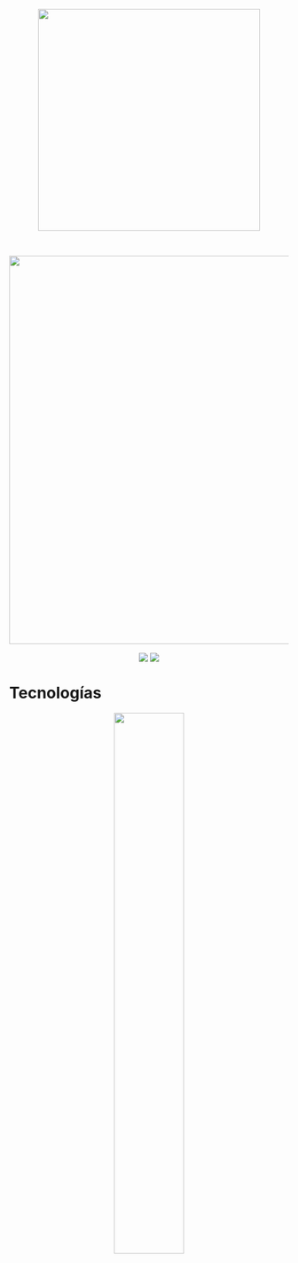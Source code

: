 
<p align="center">
  <img width="400" src="https://private-user-images.githubusercontent.com/108234679/299124201-6e46d342-b1e8-4aec-8975-8611c2c685b1.png?jwt=eyJhbGciOiJIUzI1NiIsInR5cCI6IkpXVCJ9.eyJpc3MiOiJnaXRodWIuY29tIiwiYXVkIjoicmF3LmdpdGh1YnVzZXJjb250ZW50LmNvbSIsImtleSI6ImtleTUiLCJleHAiOjE3MDYwNTA1MTYsIm5iZiI6MTcwNjA1MDIxNiwicGF0aCI6Ii8xMDgyMzQ2NzkvMjk5MTI0MjAxLTZlNDZkMzQyLWIxZTgtNGFlYy04OTc1LTg2MTFjMmM2ODViMS5wbmc_WC1BbXotQWxnb3JpdGhtPUFXUzQtSE1BQy1TSEEyNTYmWC1BbXotQ3JlZGVudGlhbD1BS0lBVkNPRFlMU0E1M1BRSzRaQSUyRjIwMjQwMTIzJTJGdXMtZWFzdC0xJTJGczMlMkZhd3M0X3JlcXVlc3QmWC1BbXotRGF0ZT0yMDI0MDEyM1QyMjUwMTZaJlgtQW16LUV4cGlyZXM9MzAwJlgtQW16LVNpZ25hdHVyZT0xMTlkOTYzOTUxOGE5MTEwZmRiZmI0ZTAzNmQxYWM2Y2U0OWU1MDQyNTExYTY4MDJiNTFiMTI5OGNlMTAzMTY4JlgtQW16LVNpZ25lZEhlYWRlcnM9aG9zdCZhY3Rvcl9pZD0wJmtleV9pZD0wJnJlcG9faWQ9MCJ9.ssOi0jrGg3iLYFf-XCClcxjfUzz-DmaKeE8B6wb_x20">
</p>

<br>


<p align="center" font-size=18px weight="700">
  <img width="700" src="https://private-user-images.githubusercontent.com/108234679/296388906-91bb99f9-66cc-49c3-8230-76a4c4fc5057.png?jwt=eyJhbGciOiJIUzI1NiIsInR5cCI6IkpXVCJ9.eyJpc3MiOiJnaXRodWIuY29tIiwiYXVkIjoicmF3LmdpdGh1YnVzZXJjb250ZW50LmNvbSIsImtleSI6ImtleTUiLCJleHAiOjE3MDYwNTA1NTksIm5iZiI6MTcwNjA1MDI1OSwicGF0aCI6Ii8xMDgyMzQ2NzkvMjk2Mzg4OTA2LTkxYmI5OWY5LTY2Y2MtNDljMy04MjMwLTc2YTRjNGZjNTA1Ny5wbmc_WC1BbXotQWxnb3JpdGhtPUFXUzQtSE1BQy1TSEEyNTYmWC1BbXotQ3JlZGVudGlhbD1BS0lBVkNPRFlMU0E1M1BRSzRaQSUyRjIwMjQwMTIzJTJGdXMtZWFzdC0xJTJGczMlMkZhd3M0X3JlcXVlc3QmWC1BbXotRGF0ZT0yMDI0MDEyM1QyMjUwNTlaJlgtQW16LUV4cGlyZXM9MzAwJlgtQW16LVNpZ25hdHVyZT01ZmYwMzRmYjJjZjg1MTlkMWQ5OWVkNjRkZWVkYmNjMGQ0ZWY4MTc3ZTEwZTM2MmZhNTg5MjQzNGJhODkwYzYxJlgtQW16LVNpZ25lZEhlYWRlcnM9aG9zdCZhY3Rvcl9pZD0wJmtleV9pZD0wJnJlcG9faWQ9MCJ9.tzg3pReVmw7YlrkywlJDVV95wJHRxDwvT3kBARKnrnI"
</p>

<p align="center">
<a href="https://github.com/DaniRox/DaniRox/issues/8#issue-2079872666"><img align="center" src="https://private-user-images.githubusercontent.com/108234679/296390245-d4e5e432-841c-4b26-9e6a-178fa73c40c5.png?jwt=eyJhbGciOiJIUzI1NiIsInR5cCI6IkpXVCJ9.eyJpc3MiOiJnaXRodWIuY29tIiwiYXVkIjoicmF3LmdpdGh1YnVzZXJjb250ZW50LmNvbSIsImtleSI6ImtleTUiLCJleHAiOjE3MDYwNTA2NTUsIm5iZiI6MTcwNjA1MDM1NSwicGF0aCI6Ii8xMDgyMzQ2NzkvMjk2MzkwMjQ1LWQ0ZTVlNDMyLTg0MWMtNGIyNi05ZTZhLTE3OGZhNzNjNDBjNS5wbmc_WC1BbXotQWxnb3JpdGhtPUFXUzQtSE1BQy1TSEEyNTYmWC1BbXotQ3JlZGVudGlhbD1BS0lBVkNPRFlMU0E1M1BRSzRaQSUyRjIwMjQwMTIzJTJGdXMtZWFzdC0xJTJGczMlMkZhd3M0X3JlcXVlc3QmWC1BbXotRGF0ZT0yMDI0MDEyM1QyMjUyMzVaJlgtQW16LUV4cGlyZXM9MzAwJlgtQW16LVNpZ25hdHVyZT0xMmUwMzY5ZDlkYjU2ZTdiZWFlOTNmMDE5MjhiZGMzMWZmZDZlMWRkODRlYTE4ZjJmZjVlZDY0YzQ1ZDRjMWEzJlgtQW16LVNpZ25lZEhlYWRlcnM9aG9zdCZhY3Rvcl9pZD0wJmtleV9pZD0wJnJlcG9faWQ9MCJ9.vseyPjGlfSU03wKXR-h-imHWNLBYJoHy4oX5vyBAE9s"></a>
<a href="mailto:hola@danirox.site" target="_blank"><img align="center" src="https://private-user-images.githubusercontent.com/108234679/296390245-d4e5e432-841c-4b26-9e6a-178fa73c40c5.png?jwt=eyJhbGciOiJIUzI1NiIsInR5cCI6IkpXVCJ9.eyJpc3MiOiJnaXRodWIuY29tIiwiYXVkIjoicmF3LmdpdGh1YnVzZXJjb250ZW50LmNvbSIsImtleSI6ImtleTUiLCJleHAiOjE3MDUxMDIwODksIm5iZiI6MTcwNTEwMTc4OSwicGF0aCI6Ii8xMDgyMzQ2NzkvMjk2MzkwMjQ1LWQ0ZTVlNDMyLTg0MWMtNGIyNi05ZTZhLTE3OGZhNzNjNDBjNS5wbmc_WC1BbXotQWxnb3JpdGhtPUFXUzQtSE1BQy1TSEEyNTYmWC1BbXotQ3JlZGVudGlhbD1BS0lBVkNPRFlMU0E1M1BRSzRaQSUyRjIwMjQwMTEyJTJGdXMtZWFzdC0xJTJGczMlMkZhd3M0X3JlcXVlc3QmWC1BbXotRGF0ZT0yMDI0MDExMlQyMzIzMDlaJlgtQW16LUV4cGlyZXM9MzAwJlgtQW16LVNpZ25hdHVyZT0wNmJiMTgzNjNhMzJjZDgzMjUwNzEwN2I3YWY3ZTVlZGVkM2QxMTZhNmUzYWEyZmNkYjAyNzMwZGIzNzg5YWVhJlgtQW16LVNpZ25lZEhlYWRlcnM9aG9zdCZhY3Rvcl9pZD0wJmtleV9pZD0wJnJlcG9faWQ9MCJ9.eyjnn2EAJldxTJjTgY9qH_Us_fu7nHqD5tl8pwTZKWk"></a>
</p>

  
<h1 font-size=14px>Tecnologías</h1>
<p align="center">
  <img width="50%" height="auto" src="https://user-images.githubusercontent.com/108234679/284703702-fa30e314-e0d8-443b-8495-8d2a625cbac6.png">
</p>
<br>
